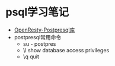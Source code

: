 # psql学习笔记
  -  [OpenResty-Postpresql库](https://github.com/leafo/pgmoon)
  -  postpresql常用命令
     - su - postpres
     - \l show database access privileges
     - \q quit
     